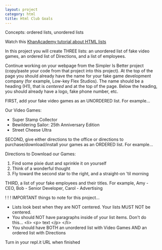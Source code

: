```yaml
---
layout: project
category: html
title: Html Club Goals
---
```

Concepts: ordered lists, unordered lists

Watch this [KhanAcademy tutorial about HTML lists](https://www.khanacademy.org/computing/hour-of-code/hour-of-html/pt/html-lists)

In this project you will create THREE lists: an unordered list of fake video games, an ordered list of Directions, and a list of employees.

Continue working on your webpage from the Simpler Is Better project (copy/paste your code from that project into this project). At the top of the page you should already have the name for your fake game development company (for example, Low-key Flex Studios). The name should be a heading (H1), that is *centered* and at the top of the page. Below the heading, you should already have a logo, fake phone number, etc.

FIRST, add your fake video games as an UNORDERED list. For example...

Our Video Games:

  - Super Stamp Collector
  - Bewildering Sailor: 25th Anniversary Edition
  - Street Cheese Ultra


SECOND, give either directions to the office or directions to purchase/download/install your games as an ORDERED list. For example...

Directions to Download our Games:

  1.  Find some pixie dust and sprinkle it on yourself
  1.  Think of a wonderful thought
  1.  Fly toward the second star to the right, and a straight-on 'til morning

THIRD, a list of your fake employees and their titles. For example, Amy - CEO, Bob - Senior Developer, Carol - Advertising

! ! ! IMPORTANT things to note for this project...

  - Lists look best when they are NOT centered. Your lists MUST NOT be centered.
  - You should NOT have paragraphs inside of your list items. Don't do this... &lt;li> &lt;p> text &lt;/p> &lt;/li>
  - You should have BOTH an unordered list with Video Games AND an ordered list with Directions

Turn in your repl.it URL when finished
